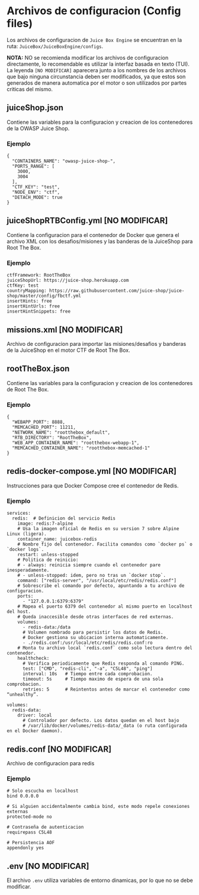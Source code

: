 # Archivos de configuracion (Config files)

Los archivos de configuracion de `Juice Box Engine` se encuentran en la ruta: `JuiceBox/JuiceBoxEngine/configs`.

**NOTA:** NO se recomienda modificar los archivos de configuracion directamente, lo recomendable es utilizar la interfaz basada en texto (TUI). La leyenda `[NO MODIFICAR]` aparecera junto a los nombres de los archivos que bajo ninguna circunstancia deben ser modificados, ya que estos son generados de manera automatica por el motor o son utilizados por partes criticas del mismo.

## juiceShop.json
Contiene las variables para la configuracion y creacion de los contenedores de la OWASP Juice Shop.

### Ejemplo

```
{
  "CONTAINERS_NAME": "owasp-juice-shop-",
  "PORTS_RANGE": [
    3000,
    3004
  ],
  "CTF_KEY": "test",
  "NODE_ENV": "ctf",
  "DETACH_MODE": true
}
```

## juiceShopRTBConfig.yml [NO MODIFICAR]
Contiene la configuracion para el contenedor de Docker que genera el archivo XML con los desafios/misiones y las banderas de la JuiceShop para Root The Box.

### Ejemplo

```
ctfFramework: RootTheBox
juiceShopUrl: https://juice-shop.herokuapp.com
ctfKey: test
countryMapping: https://raw.githubusercontent.com/juice-shop/juice-shop/master/config/fbctf.yml
insertHints: free
insertHintUrls: free
insertHintSnippets: free
```

## missions.xml [NO MODIFICAR]
Archivo de configuracion para importar las misiones/desafios y banderas de la JuiceShop en el motor CTF de Root The Box.

## rootTheBox.json
Contiene las variables para la configuracion y creacion de los contenedores de Root The Box.

### Ejemplo

```
{
  "WEBAPP_PORT": 8888,
  "MEMCACHED_PORT": 11211,
  "NETWORK_NAME": "rootthebox_default",
  "RTB_DIRECTORY": "RootTheBox",
  "WEB_APP_CONTAINER_NAME": "rootthebox-webapp-1",
  "MEMCACHED_CONTAINER_NAME": "rootthebox-memcached-1"
}
```

## redis-docker-compose.yml [NO MODIFICAR]
Instrucciones para que Docker Compose cree el contenedor de Redis.

### Ejemplo

```
services:
  redis:  # Definicion del servicio Redis
    image: redis:7-alpine
    # Usa la imagen oficial de Redis en su version 7 sobre Alpine Linux (ligera).
    container_name: juicebox-redis
    # Nombre fijo del contenedor. Facilita comandos como `docker ps` o `docker logs`.
    restart: unless-stopped
    # Politica de reinicio:
    # - always: reinicia siempre cuando el contenedor pare inesperadamente.
    # - unless-stopped: idem, pero no tras un `docker stop`.
    command: ["redis-server", "/usr/local/etc/redis/redis.conf"]
    # Sobrescribe el comando por defecto, apuntando a tu archivo de configuracion.
    ports:
      - "127.0.0.1:6379:6379"
    # Mapea el puerto 6379 del contenedor al mismo puerto en localhost del host.
    # Queda inaccesible desde otras interfaces de red externas.
    volumes:
      - redis-data:/data
      # Volumen nombrado para persistir los datos de Redis.
      # Docker gestiona su ubicacion interna automaticamente.
      - ./redis.conf:/usr/local/etc/redis/redis.conf:ro
    # Monta tu archivo local `redis.conf` como solo lectura dentro del contenedor.
    healthcheck:
      # Verifica periodicamente que Redis responda al comando PING.
      test: ["CMD", "redis-cli", "-a", "C5L48", "ping"]
      interval: 10s   # Tiempo entre cada comprobacion.
      timeout: 5s     # Tiempo maximo de espera de una sola comprobacion.
      retries: 5      # Reintentos antes de marcar el contenedor como “unhealthy”.

volumes:
  redis-data:
    driver: local
      # Controlador por defecto. Los datos quedan en el host bajo
      # /var/lib/docker/volumes/redis-data/_data (o ruta configurada en el Docker daemon).
```

## redis.conf [NO MODIFICAR]
Archivo de configuracion para redis

### Ejemplo

```
# Solo escucha en localhost
bind 0.0.0.0

# Si alguien accidentalmente cambia bind, este modo repele conexiones externas
protected-mode no

# Contraseña de autenticacion
requirepass C5L48

# Persistencia AOF
appendonly yes
```

## .env [NO MODIFICAR]
El archivo `.env` utiliza variables de entorno dinamicas, por lo que no se debe modificar.